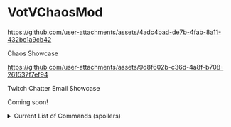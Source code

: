 # VotVChaosMod


https://github.com/user-attachments/assets/4adc4bad-de7b-4fab-8a11-432bc1a9cb42

Chaos Showcase


https://github.com/user-attachments/assets/9d8f602b-c36d-4a8f-b708-261537f7ef94

Twitch Chatter Email Showcase


Coming soon!



<details>
<summary>Current List of Commands (spoilers)</summary>

- 500cigs.lua
- addEnergy.lua
- badSun.lua
- baseRave.lua
- bigKel.lua
- bigKerfurs.lua
- bigLakeFish.lua
- blackFog.lua
- breakRandomGenerator.lua
- breakRandomServers.lua
- caltropsTrap.lua
- deleteActiveSignal.lua
- doublePoints.lua
- drainSleep.lua
- evilEriePlush.lua
- explodeAllATVs.lua
- explodePlayer.lua
- fastTimeScale.lua
- filelist.txt
- files.bat
- fishSplosion.lua
- fixAllATVs.lua
- fixGenerators.lua
- forceServerMinigame.lua
- forceSleep.lua
- freeBattery.lua
- freeMoney.lua
- fullTummy.lua
- garbageDay.lua
- halfPoints.lua
- hulkMode.lua
- ignitePlayer.lua
- immortalForTime.lua
- insaneATVs.lua
- jellyFishTime.lua
- jumpscareComputer.lua
- kerfurYeet.lua
- killAllKerfurs.lua
- laserSpam.lua
- lowGravity.lua
- lsdEffect.lua
- madnessCombat.lua
- maxwellBomb.lua
- nauseaEffect.lua
- nextbotCharborg.lua
- nextbotGlorpFriend.lua
- nextbotJerma.lua
- nextbotWalter.lua
- normalATVs.lua
- ohFiddlesticks.lua
- pyramidTime.lua
- ragdollPlayer.lua
- randomDream.lua
- redSky.lua
- skyFallingEvent.lua
- smoke500cigs.lua
- smokeCig.lua
- spamFlashlight.lua
- spawnATV.lua
- spawnFunGuy.lua
- spawnKavotia.lua
- spawnKerfurs.lua
- spawnMaxwell.lua
- spawnMeatball.lua
- spawnMeatballFood.lua
- spawnSonicGun.lua
- spawnZeroGun.lua
- starvePlayer.lua
- superSpeed.lua
- takePicture.lua
- teleportRadioTower.lua
- teleportToBaseBalcony.lua
- teleportTopOfBase.lua
- teleportTurbine.lua
- tinyKel.lua
- tinyKerfurs.lua
- waspAttack.lua
- wispTeleport.lua

</details>
